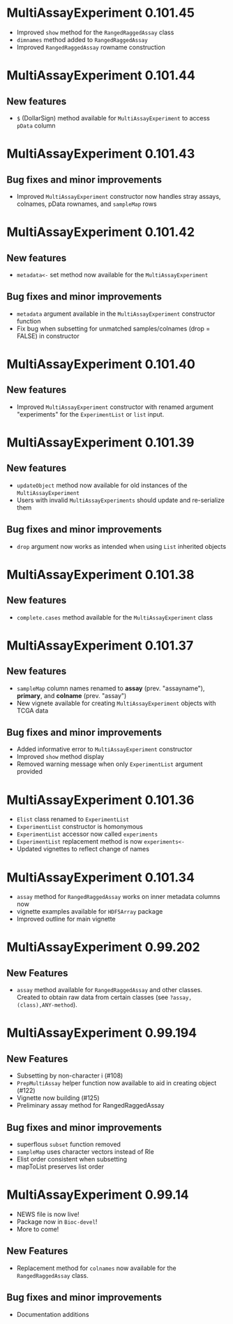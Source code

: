 # MultiAssayExperiment 0.101.45

* Improved `show` method for the `RangedRaggedAssay` class
* `dimnames` method added to `RangedRaggedAssay`
* Improved `RangedRaggedAssay` rowname construction

# MultiAssayExperiment 0.101.44

## New features

* `$` (DollarSign) method available for `MultiAssayExperiment` to access `pData` column

# MultiAssayExperiment 0.101.43

## Bug fixes and minor improvements

* Improved `MultiAssayExperiment` constructor now handles stray assays, colnames,
pData rownames, and `sampleMap` rows

# MultiAssayExperiment 0.101.42

## New features

* `metadata<-` set method now available for the `MultiAssayExperiment`

## Bug fixes and minor improvements

* `metadata` argument available in the `MultiAssayExperiment` constructor function
* Fix bug when subsetting for unmatched samples/colnames (drop = FALSE) in constructor

# MultiAssayExperiment 0.101.40

## New features

* Improved `MultiAssayExperiment` constructor with renamed argument "experiments"
for the `ExperimentList` or `list` input.

# MultiAssayExperiment 0.101.39

## New features

* `updateObject` method now available for old instances of the `MultiAssayExperiment`
* Users with invalid `MultiAssayExperiments` should update and re-serialize them

## Bug fixes and minor improvements

* `drop` argument now works as intended when using `List` inherited objects

# MultiAssayExperiment 0.101.38

## New features

* `complete.cases` method available for the `MultiAssayExperiment` class

# MultiAssayExperiment 0.101.37

## New features

* `sampleMap` column names renamed to __assay__ (prev. "assayname"), __primary__,
and __colname__ (prev. "assay")
* New vignete available for creating `MultiAssayExperiment` objects with TCGA data

## Bug fixes and minor improvements

* Added informative error to `MultiAssayExperiment` constructor
* Improved `show` method display
* Removed warning message when only `ExperimentList` argument provided

# MultiAssayExperiment 0.101.36

* `Elist` class renamed to `ExperimentList`
* `ExperimentList` constructor is homonymous
* `ExperimentList` accessor now called `experiments`
* `ExperimentList` replacement method is now `experiments<-`
* Updated vignettes to reflect change of names

# MultiAssayExperiment 0.101.34

* `assay` method for `RangedRaggedAssay` works on inner metadata columns now
* vignette examples available for `HDF5Array` package
* Improved outline for main vignette

# MultiAssayExperiment 0.99.202

## New Features

* `assay` method available for `RangedRaggedAssay` and other classes.
Created to obtain raw data from certain classes (see `?assay,(class),ANY-method`).

# MultiAssayExperiment 0.99.194

## New Features

* Subsetting by non-character i (#108)
* `PrepMultiAssay` helper function now available to aid in creating object (#122)
* Vignette now building (#125)
* Preliminary assay method for RangedRaggedAssay

## Bug fixes and minor improvements

* superflous `subset` function removed
* `sampleMap` uses character vectors instead of Rle
* Elist order consistent when subsetting
* mapToList preserves list order

# MultiAssayExperiment 0.99.14

* NEWS file is now live! 
* Package now in `Bioc-devel`!
* More to come!

## New Features

* Replacement method for `colnames` now available for the `RangedRaggedAssay` class.

## Bug fixes and minor improvements

* Documentation additions
